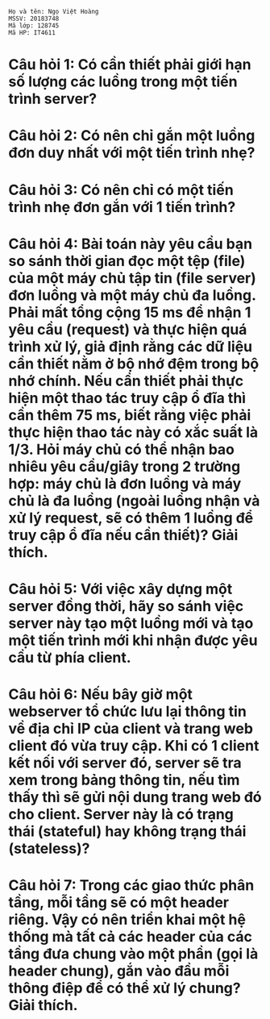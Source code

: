 ```
Họ và tên: Ngọ Việt Hoàng
MSSV: 20183748
Mã lớp: 128745
Mã HP: IT4611
```
# Câu hỏi 1: Có cần thiết phải giới hạn số lượng các luồng trong một tiến trình server?

# Câu hỏi 2: Có nên chỉ gắn một luồng đơn duy nhất với một tiến trình nhẹ?

# Câu hỏi 3: Có nên chỉ có một tiến trình nhẹ đơn gắn với 1 tiến trình?

# Câu hỏi 4: Bài toán này yêu cầu bạn so sánh thời gian đọc một tệp (file) của một máy chủ tập tin (file server) đơn luồng và một máy chủ đa luồng. Phải mất tổng cộng 15 ms để nhận 1 yêu cầu (request) và thực hiện quá trình xử lý, giả định rằng các dữ liệu cần thiết nằm ở bộ nhớ đệm trong bộ nhớ chính. Nếu cần thiết phải thực hiện một thao tác truy cập ổ đĩa thì cần thêm 75 ms, biết rằng việc phải thực hiện thao tác này có xắc suất là 1/3. Hỏi máy chủ có thể nhận bao nhiêu yêu cầu/giây trong 2 trường hợp: máy chủ là đơn luồng và máy chủ là đa luồng (ngoài luồng nhận và xử lý request, sẽ có thêm 1 luồng để truy cập ổ đĩa nếu cần thiết)? Giải thích.


# Câu hỏi 5: Với việc xây dựng một server đồng thời, hãy so sánh việc server này tạo một luồng mới và tạo một tiến trình mới khi nhận được yêu cầu từ phía client. 


# Câu hỏi 6: Nếu bây giờ một webserver tổ chức lưu lại thông tin về địa chỉ IP của client và trang web client đó vừa truy cập. Khi có 1 client kết nối với server đó, server sẽ tra xem trong bảng thông tin, nếu tìm thấy thì sẽ gửi nội dung trang web đó cho client. Server này là có trạng thái (stateful) hay không trạng thái (stateless)?


# Câu hỏi 7: Trong các giao thức phân tầng, mỗi tầng sẽ có một header riêng. Vậy có nên triển khai một hệ thống mà tất cả các header của các tầng đưa chung vào một phần (gọi là header chung), gắn vào đầu mỗi thông điệp để có thể xử lý chung? Giải thích.